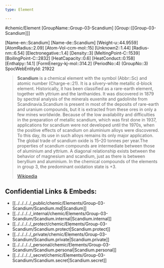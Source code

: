 ```yaml
---
type: Element

---
```

#chemic/Element 
[GroupName::Group-03-Scandium]
[Group::[[Group-03-Scandium]]]


[Name-en::Scandium]
[Name-de::Scandium]
[Weight-u::44.9559]
[AtomRadius::2.09]
[Atom-Vol-ccm-mol::15]
[Unknown2::1.44]
[Radius-nm::6.54]
[Electronegative::1.4]
[Density::3]
[MeltingPoint-C::1539]
[BoilingPoint-C::2832]
[HeatCapacity::0.6]
[HeatConduct::0.158]
[Enthalpy::14.1]
[FormEnergy-kj-mol::314.2]
(PeriodNo::4)
(GroupNo::3)
SpocWebEntityId: 21922

> **Scandium** is a chemical element with the symbol (Abbr::Sc) and atomic number (Charge-e::21). It is a silvery-white metallic d-block element. Historically, it has been classified as a rare-earth element, together with yttrium and the lanthanides. It was discovered in 1879 by spectral analysis of the minerals euxenite and gadolinite from Scandinavia.Scandium is present in most of the deposits of rare-earth and uranium compounds, but it is extracted from these ores in only a few mines worldwide. Because of the low availability and difficulties in the preparation of metallic scandium, which was first done in 1937, applications for scandium were not developed until the 1970s, when the positive effects of scandium on aluminium alloys were discovered. To this day, its use in such alloys remains its only major application. The global trade of scandium oxide is 15–20 tonnes per year.The properties of scandium compounds are intermediate between those of aluminium and yttrium. A diagonal relationship exists between the behavior of magnesium and scandium, just as there is between beryllium and aluminium. In the chemical compounds of the elements in group 3, the predominant oxidation state is +3.
>
> [Wikipedia](https://en.wikipedia.org/wiki/Scandium)

## Confidential Links & Embeds: 
- [[../../../../_public/chemic/Elements/Group-03-Scandium/Scandium.md|Scandium]] 
- [[../../../../_internal/chemic/Elements/Group-03-Scandium/Scandium.internal|Scandium.internal]] 
- [[../../../../_protect/chemic/Elements/Group-03-Scandium/Scandium.protect|Scandium.protect]] 
- [[../../../../_private/chemic/Elements/Group-03-Scandium/Scandium.private|Scandium.private]] 
- [[../../../../_personal/chemic/Elements/Group-03-Scandium/Scandium.personal|Scandium.personal]] 
- [[../../../../_secret/chemic/Elements/Group-03-Scandium/Scandium.secret|Scandium.secret]] 
